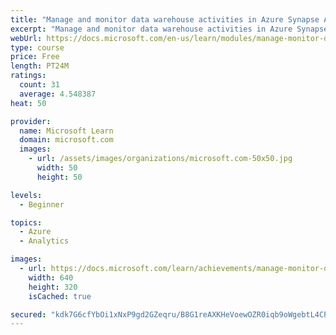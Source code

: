 ```yaml
---
title: "Manage and monitor data warehouse activities in Azure Synapse Analytics"
excerpt: "Manage and monitor data warehouse activities in Azure Synapse Analytics"
webUrl: https://docs.microsoft.com/en-us/learn/modules/manage-monitor-data-warehouse-activities-azure-synapse-analytics/
type: course
price: Free
length: PT24M
ratings:
  count: 31
  average: 4.548387
heat: 50

provider:
  name: Microsoft Learn
  domain: microsoft.com
  images:
    - url: /assets/images/organizations/microsoft.com-50x50.jpg
      width: 50
      height: 50

levels:
  - Beginner

topics:
  - Azure
  - Analytics

images:
  - url: https://docs.microsoft.com/learn/achievements/manage-monitor-data-warehouse-activities-social.png
    width: 640
    height: 320
    isCached: true

secured: "kdk7G6cfYbOi1xNxP9gd2GZeqru/B8G1reAXKHeVoewOZR0iqb9oWgebtL4CPofiSs3uCScxcI4W+1bU12w5MdzDtWH/FD09hIIAGOI3PrTDPj6hyVehvoxnWh0qdAqYC0XZLTsGHrX/Gbt9I77B2hG+lkVrQ5uy29E1UtcYgCGQYWp5Vi+21wJvEosYCcHmK35gOfMGLadKuAZYgfDcqRBHZbE/rO1QiRpBGIkTKu3a/WTrwQRW5kHmVoA3zvzi6I9G7jHrKPuS0ILcSRq8HhpsOhkG7mRwqu1FrdBK82AAWRZqAs72wa/Fqt3zTLzW01vfmSs8JpqSAo9z0+y2JvVF2932bG7IpvrsPqdrQTh5eYjjzNtZF/4b9rDDAV8FoT8oGHTyH3a4XNd0K6cocieMaCOPViSlayA2XCk0lNQ=;7EaiWJ1UiMjaPjrqGAWVqg=="
---
```


